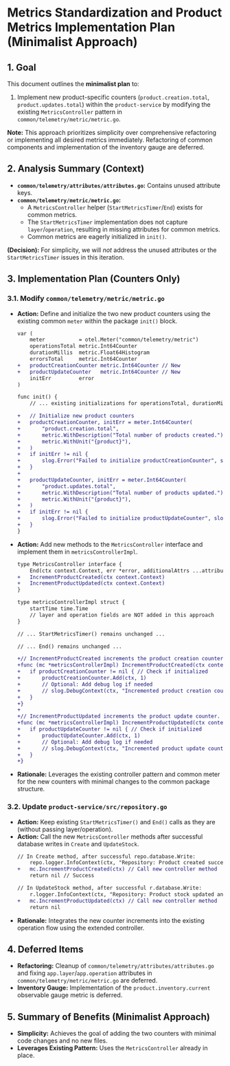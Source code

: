 # Metrics Standardization and Product Metrics Implementation Plan (Minimalist Approach)

## 1. Goal

This document outlines the **minimalist plan** to:
1.  Implement new product-specific counters (`product.creation.total`, `product.updates.total`) within the `product-service` by modifying the existing `MetricsController` pattern in `common/telemetry/metric/metric.go`.

**Note:** This approach prioritizes simplicity over comprehensive refactoring or implementing all desired metrics immediately. Refactoring of common components and implementation of the inventory gauge are deferred.

## 2. Analysis Summary (Context)

*   **`common/telemetry/attributes/attributes.go`:** Contains unused attribute keys.
*   **`common/telemetry/metric/metric.go`:**
    *   A `MetricsController` helper (`StartMetricsTimer`/`End`) exists for common metrics.
    *   The `StartMetricsTimer` implementation does not capture `layer`/`operation`, resulting in missing attributes for common metrics.
    *   Common metrics are eagerly initialized in `init()`.

**(Decision):** For simplicity, we will *not* address the unused attributes or the `StartMetricsTimer` issues in this iteration.

## 3. Implementation Plan (Counters Only)

### 3.1. Modify `common/telemetry/metric/metric.go`

*   **Action:** Define and initialize the two new product counters using the existing common `meter` within the package `init()` block.
    ```diff
    var (
    	meter           = otel.Meter("common/telemetry/metric")
    	operationsTotal metric.Int64Counter
    	durationMillis  metric.Float64Histogram
    	errorsTotal     metric.Int64Counter
    +	productCreationCounter metric.Int64Counter // New
    +	productUpdateCounter   metric.Int64Counter // New
    	initErr         error
    )

    func init() {
    	// ... existing initializations for operationsTotal, durationMillis, errorsTotal ...

    +	// Initialize new product counters
    +	productCreationCounter, initErr = meter.Int64Counter(
    +		"product.creation.total",
    +		metric.WithDescription("Total number of products created."),
    +		metric.WithUnit("{product}"),
    +	)
    +	if initErr != nil {
    +		slog.Error("Failed to initialize productCreationCounter", slog.Any("error", initErr))
    +	}
    +
    +	productUpdateCounter, initErr = meter.Int64Counter(
    +		"product.updates.total",
    +		metric.WithDescription("Total number of products updated."),
    +		metric.WithUnit("{product}"),
    +	)
    +	if initErr != nil {
    +		slog.Error("Failed to initialize productUpdateCounter", slog.Any("error", initErr))
    +	}
    }
    ```
*   **Action:** Add new methods to the `MetricsController` interface and implement them in `metricsControllerImpl`.
    ```diff
    type MetricsController interface {
    	End(ctx context.Context, err *error, additionalAttrs ...attribute.KeyValue)
    +	IncrementProductCreated(ctx context.Context)
    +	IncrementProductUpdated(ctx context.Context)
    }

    type metricsControllerImpl struct {
    	startTime time.Time
    	// layer and operation fields are NOT added in this approach
    }

    // ... StartMetricsTimer() remains unchanged ...

    // ... End() remains unchanged ...

    +// IncrementProductCreated increments the product creation counter.
    +func (mc *metricsControllerImpl) IncrementProductCreated(ctx context.Context) {
    +	if productCreationCounter != nil { // Check if initialized
    +		productCreationCounter.Add(ctx, 1)
    +       // Optional: Add debug log if needed
    +       // slog.DebugContext(ctx, "Incremented product creation counter via controller")
    +	}
    +}
    +
    +// IncrementProductUpdated increments the product update counter.
    +func (mc *metricsControllerImpl) IncrementProductUpdated(ctx context.Context) {
    +	if productUpdateCounter != nil { // Check if initialized
    +		productUpdateCounter.Add(ctx, 1)
    +       // Optional: Add debug log if needed
    +       // slog.DebugContext(ctx, "Incremented product update counter via controller")
    +	}
    +}

    ```
*   **Rationale:** Leverages the existing controller pattern and common meter for the new counters with minimal changes to the common package structure.

### 3.2. Update `product-service/src/repository.go`

*   **Action:** Keep existing `StartMetricsTimer()` and `End()` calls as they are (without passing layer/operation).
*   **Action:** Call the new `MetricsController` methods after successful database writes in `Create` and `UpdateStock`.
    ```diff
    // In Create method, after successful repo.database.Write:
    	repo.logger.InfoContext(ctx, "Repository: Product created successfully", slog.String("productID", product.ProductID))
    +	mc.IncrementProductCreated(ctx) // Call new controller method
    	return nil // Success

    // In UpdateStock method, after successful r.database.Write:
    	r.logger.InfoContext(ctx, "Repository: Product stock updated and saved via FileDatabase", slog.String("productID", productID), slog.Int("new_stock", newStock))
    +	mc.IncrementProductUpdated(ctx) // Call new controller method
    	return nil
    ```
*   **Rationale:** Integrates the new counter increments into the existing operation flow using the extended controller.

## 4. Deferred Items

*   **Refactoring:** Cleanup of `common/telemetry/attributes/attributes.go` and fixing `app.layer`/`app.operation` attributes in `common/telemetry/metric/metric.go` are deferred.
*   **Inventory Gauge:** Implementation of the `product.inventory.current` observable gauge metric is deferred.

## 5. Summary of Benefits (Minimalist Approach)

*   **Simplicity:** Achieves the goal of adding the two counters with minimal code changes and no new files.
*   **Leverages Existing Pattern:** Uses the `MetricsController` already in place.
